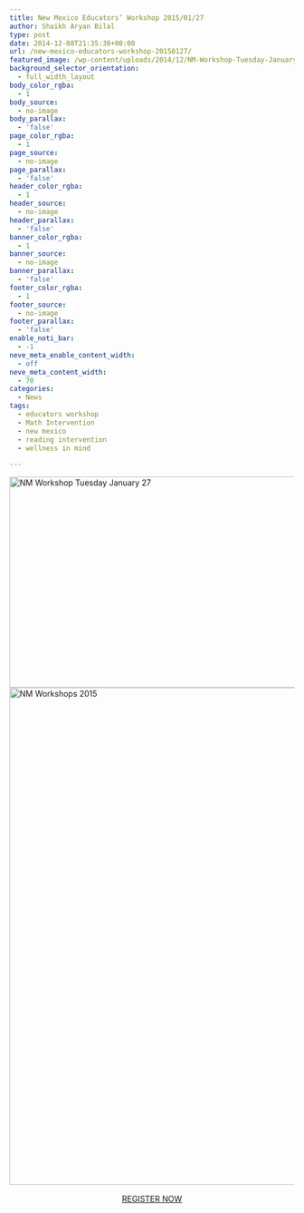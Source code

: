 ```yaml
---
title: New Mexico Educators’ Workshop 2015/01/27
author: Shaikh Aryan Bilal
type: post
date: 2014-12-08T21:35:38+00:00
url: /new-mexico-educators-workshop-20150127/
featured_image: /wp-content/uploads/2014/12/NM-Workshop-Tuesday-January-27-Banner.png
background_selector_orientation:
  - full_width_layout
body_color_rgba:
  - 1
body_source:
  - no-image
body_parallax:
  - 'false'
page_color_rgba:
  - 1
page_source:
  - no-image
page_parallax:
  - 'false'
header_color_rgba:
  - 1
header_source:
  - no-image
header_parallax:
  - 'false'
banner_color_rgba:
  - 1
banner_source:
  - no-image
banner_parallax:
  - 'false'
footer_color_rgba:
  - 1
footer_source:
  - no-image
footer_parallax:
  - 'false'
enable_noti_bar:
  - -1
neve_meta_enable_content_width:
  - off
neve_meta_content_width:
  - 70
categories:
  - News
tags:
  - educators workshop
  - Math Intervention
  - new mexico
  - reading intervention
  - wellness in mind

---
```

<img loading="lazy" class="aligncenter size-full wp-image-8005" src="http://backbonecommunications.com/wp-content/uploads/2014/12/NM-Workshop-Tuesday-January-27.png" alt="NM Workshop Tuesday January 27" width="717" height="372" />  
<img loading="lazy" class="aligncenter wp-image-8044" src="http://backbonecommunications.com/wp-content/uploads/2015/01/NM-Workshops-2015.png" alt="NM Workshops 2015" width="769" height="877" /> 

<p style="text-align: center;">
  <a class="mk-button outline-btn-lightblue mk-shortcode outline-dimension large" style="font-size: 14px; line-height: 1.5em;" href="https://backbone.infusionsoft.com/app/form/bc6a238a4e4131f874b47230b3a06cfb">REGISTER NOW</a>
</p>